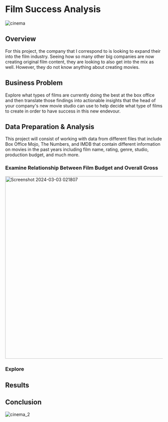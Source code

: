 # Film Success Analysis
![cinema](https://github.com/bvalencia07/Film_Success_Analysis/assets/149977850/2c2aea51-7f2f-4918-97ac-2d9c29969b8c)

## Overview
For this project, the company that I correspond to is looking to expand their into the film industry. Seeing how so many other big companies are now creating original film content, they are looking to also get into the mix as well. However, they do not know anything about creating movies.
## Business Problem
Explore what types of films are currently doing the best at the box office and then translate those findings into actionable insights that the head of your company's new movie studio can use to help decide what type of films to create in order to have success in this new endevour.
## Data Preparation & Analysis
This project will consist of working with data from different files that include Box Office Mojo, The Numbers, and IMDB that contain different information on movies in the past years including film name, rating, genre, studio, production budget, and much more.
### Examine Relationship Between Film Budget and Overall Gross
<img width="581" alt="Screenshot 2024-03-03 021807" src="https://github.com/bvalencia07/Film_Success_Analysis/assets/149977850/119fd8f7-7e9d-4989-988b-7204e26a510c">

### Explore 
## Results

## Conclusion

![cinema_2](https://github.com/bvalencia07/Film_Success_Analysis/assets/149977850/9f15ed96-6fc4-4312-b051-68339eafcb2b)
